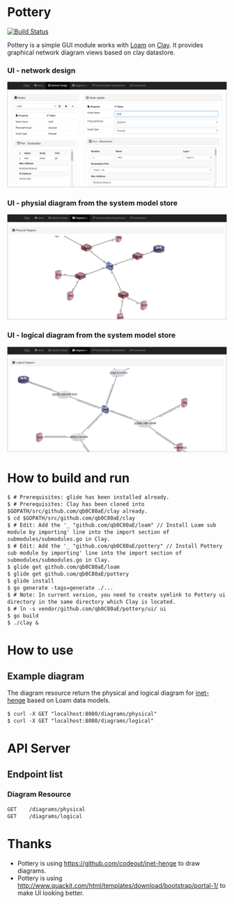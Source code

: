 # Pottery

[![Build Status](https://travis-ci.org/qb0C80aE/pottery.svg?branch=develop)](https://travis-ci.org/qb0C80aE/pottery)

Pottery is a simple GUI module works with [Loam](https://github.com/qb0C80aE/loam) on [Clay](https://github.com/qb0C80aE/clay).
It provides graphical network diagram views based on clay datastore.

### UI - network design
![Network design](./images/sample1.png)

### UI - physial diagram from the system model store
![Physical diagram](./images/sample2.png)

### UI - logical diagram from the system model store
![Logical diagram](./images/sample3.png)

# How to build and run

```
$ # Prerequisites: glide has been installed already.
$ # Prerequisites: Clay has been cloned into $GOPATH/src/github.com/qb0C80aE/clay already.
$ cd $GOPATH/src/github.com/qb0C80aE/clay
$ # Edit: Add the '_ "github.com/qb0C80aE/loam" // Install Loam sub module by importing' line into the import section of submodules/submodules.go in Clay.
$ # Edit: Add the '_ "github.com/qb0C80aE/pottery" // Install Pottery sub module by importing' line into the import section of submodules/submodules.go in Clay.
$ glide get github.com/qb0C80aE/loam
$ glide get github.com/qb0C80aE/pottery
$ glide install
$ go generate -tags=generate ./...
$ # Note: In current version, you need to create symlink to Pottery ui directory in the same directory which Clay is located.
$ # ln -s vendor/github.com/qb0C80aE/pottery/ui/ ui
$ go build
$ ./clay &
```

# How to use

## Example diagram

The diagram resource return the physical and logical diagram for [inet-henge](https://github.com/codeout/inet-henge) based on Loam data models.

```
$ curl -X GET "localhost:8080/diagrams/physical"
$ curl -X GET "localhost:8080/diagrams/logical"
```

# API Server

## Endpoint list

### Diagram Resource

```
GET    /diagrams/physical
GET    /diagrams/logical
```

# Thanks

* Pottery is using https://github.com/codeout/inet-henge to draw diagrams.
* Pottery is using http://www.quackit.com/html/templates/download/bootstrap/portal-1/ to make UI looking better.
